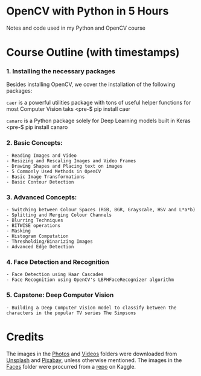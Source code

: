 # OpenCV with Python in 5 Hours
Notes and code used in my Python and OpenCV course

# Course Outline (with timestamps)
### 1. Installing the necessary packages
Besides installing OpenCV, we cover the installation of the following packages:

`caer` is a powerful utilities package with tons of useful helper functions for most Computer Vision taks
<pre-$ pip install caer</pre>

`canaro` is a Python package solely for Deep Learning models built in Keras
<pre-$ pip install canaro</pre>


### 2. Basic Concepts:
    - Reading Images and Video
    - Resizing and Rescaling Images and Video Frames
    - Drawing Shapes and Placing text on images
    - 5 Commonly Used Methods in OpenCV
    - Basic Image Transformations
    - Basic Contour Detection
    
### 3. Advanced Concepts:
    - Switching between Colour Spaces (RGB, BGR, Grayscale, HSV and L*a*b)
    - Splitting and Merging Colour Channels
    - Blurring Techniques
    - BITWISE operations
    - Masking 
    - Histogram Computation
    - Thresholding/Binarizing Images
    - Advanced Edge Detection 
    
### 4. Face Detection and Recognition
    - Face Detection using Haar Cascades
    - Face Recognition using OpenCV's LBPHFaceRecognizer algorithm
    
### 5. Capstone: Deep Computer Vision
    - Building a Deep Computer Vision model to classify between the characters in the popular TV series The Simpsons

# Credits
The images in the [Photos](https://github.com/jasmcaus/opencv-course/tree/master/Resources/Photos) and [Videos](https://github.com/jasmcaus/opencv-course/tree/master/Resources/Videos) folders were downloaded from [Unsplash](http://unsplash.com) and [Pixabay](http://pixabay.com), unless otherwise mentioned.
The images in the [Faces](https://github.com/jasmcaus/opencv-course/tree/master/Resources/Faces) folder were procurred from a [repo](https://www.kaggle.com/dansbecker/5-celebrity-faces-dataset) on Kaggle.